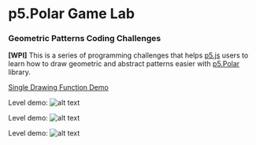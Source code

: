 # p5.Polar Game Lab
### Geometric Patterns Coding Challenges

**[WPI]** This is a series of programming challenges that helps [p5.js](https://p5js.org/) users to learn how to draw geometric and abstract patterns easier with [p5.Polar](https://github.com/liz-peng/p5.Polar) library.

[Single Drawing Function Demo](https://liz-peng.github.io/p5.Polar/)

Level demo:
![alt text](https://i.imgur.com/KIstKzm.png "user instruction") 

Level demo:
![alt text](https://i.imgur.com/QpjBBtu.png "level demo") 

Level demo:
![alt text](https://i.imgur.com/21KwOga.png "level demo") 


